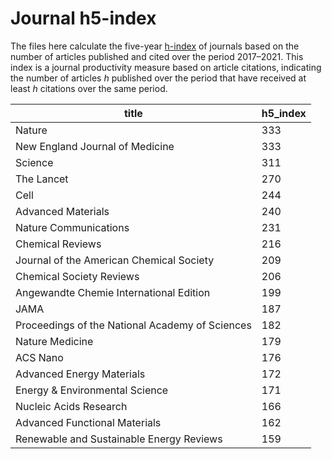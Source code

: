 # Journal h5-index

The files here calculate the five-year
[h-index](https://en.wikipedia.org/wiki/H-index)
of journals based on the number of articles published and cited over the
period 2017–2021.
This index is a journal productivity measure based on article citations,
indicating the number of articles _h_ published over the period
that have received at least _h_ citations over the same period.

|title|h5_index|
|-----|--------|
|Nature|333|
|New England Journal of Medicine|333|
|Science|311|
|The Lancet|270|
|Cell|244|
|Advanced Materials|240|
|Nature Communications|231|
|Chemical Reviews|216|
|Journal of the American Chemical Society|209|
|Chemical Society Reviews|206|
|Angewandte Chemie International Edition|199|
|JAMA|187|
|Proceedings of the National Academy of Sciences|182|
|Nature Medicine|179|
|ACS Nano|176|
|Advanced Energy Materials|172|
|Energy & Environmental Science|171|
|Nucleic Acids Research|166|
|Advanced Functional Materials|162|
|Renewable and Sustainable Energy Reviews|159|

